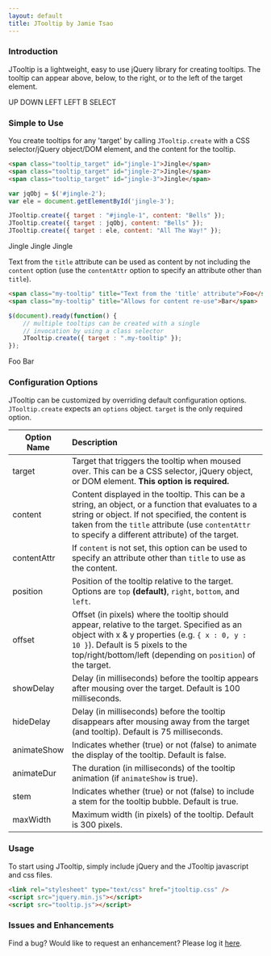 ```yaml
---
layout: default
title: JTooltip by Jamie Tsao
---
```


### Introduction
JTooltip is a lightweight, easy to use jQuery library for creating tooltips.  The tooltip can appear above, below, to the right, or to the left of the target element.

<div class="example_row">
  <span class="tooltip_target" id="intro-1" data-tooltip="UP">UP</span>
  <span class="tooltip_target" id="intro-2" data-tooltip="DOWN">DOWN</span>
  <span class="tooltip_target" id="intro-3" data-tooltip="RIGHT">LEFT</span>
  <span class="tooltip_target" id="intro-4" data-tooltip="RIGHT">LEFT</span>
  <span class="tooltip_target" id="intro-5" data-tooltip="A">B</span>
  <span class="tooltip_target" id="intro-6" data-tooltip="START">SELECT</span>
</div>

### Simple to Use
You create tooltips for any 'target' by calling `JTooltip.create` with a CSS selector/jQuery object/DOM element, and the content for the tooltip.

```html
<span class="tooltip_target" id="jingle-1">Jingle</span>
<span class="tooltip_target" id="jingle-2">Jingle</span>
<span class="tooltip_target" id="jingle-3">Jingle</span>
```
```javascript
var jqObj = $('#jingle-2');
var ele = document.getElementById('jingle-3');

JTooltip.create({ target : "#jingle-1", content: "Bells" });
JTooltip.create({ target : jqObj, content: "Bells" });
JTooltip.create({ target : ele, content: "All The Way!" });
```

<div class="example_row">
  <span class="tooltip_target" id="jingle-1">Jingle</span>
  <span class="tooltip_target" id="jingle-2">Jingle</span>
  <span class="tooltip_target" id="jingle-3">Jingle</span>
</div>

Text from the `title` attribute can be used as content by not including the `content` option (use the `contentAttr` option to specify an attribute other than `title`).

```html
<span class="my-tooltip" title="Text from the 'title' attribute">Foo</span>
<span class="my-tooltip" title="Allows for content re-use">Bar</span>
```
```javascript
$(document).ready(function() {
    // multiple tooltips can be created with a single 
    // invocation by using a class selector
    JTooltip.create({ target : ".my-tooltip" });
});
```

<div class="example_row">
    <span class="tooltip_target my-tooltip" title="Text from the 'title' attribute">Foo</span>
    <span class="tooltip_target my-tooltip" title="Allows for content re-use">Bar</span>
</div>

### Configuration Options
JTooltip can be customized by overriding default configuration options.  `JTooltip.create` expects an `options` object.  `target` is the only required option.

Option Name | Description
----------- | :------------
target | Target that triggers the tooltip when moused over. This can be a CSS selector, jQuery object, or DOM element. **This option is required.** 
content | Content displayed in the tooltip. This can be a string, an object, or a function that evaluates to a string or object.  If not specified, the content is taken from the `title` attribute (use `contentAttr` to specify a different attribute) of the target.
contentAttr | If `content` is not set, this option can be used to specify an attribute other than `title` to use as the content.
position | Position of the tooltip relative to the target. Options are `top` **(default)**, `right`, `bottom`, and `left`.
offset | Offset (in pixels) where the tooltip should appear, relative to the target.  Specified as an object with x & y properties (e.g. `{ x : 0, y : 10 }`).  Default is 5 pixels to the top/right/bottom/left (depending on `position`) of the target.
showDelay | Delay (in milliseconds) before the tooltip appears after mousing over the target.  Default is 100 milliseconds.
hideDelay | Delay (in milliseconds) before the tooltip disappears after mousing away from the target (and tooltip).  Default is 75 milliseconds.
animateShow | Indicates whether (true) or not (false) to animate the display of the tooltip.  Default is false.
animateDur | The duration (in milliseconds) of the tooltip animation (if `animateShow` is true).
stem | Indicates whether (true) or not (false) to include a stem for the tooltip bubble.  Default is true.
maxWidth | Maximum width (in pixels) of the tooltip.  Default is 300 pixels.


### Usage
To start using JTooltip, simply include jQuery and the JTooltip javascript and css files.

```html
<link rel="stylesheet" type="text/css" href="jtooltip.css" />
<script src="jquery.min.js"></script>
<script src="tooltip.js"></script>
```

### Issues and Enhancements
Find a bug?  Would like to request an enhancement?  Please log it <a href="https://github.com/jamietsao/JTooltip/issues" target="_blank">here</a>.


<script tyoe="text/javascript">
    $(document).ready(function() {
        // Examples from Introduction
        JTooltip.create({ target : "#intro-1", contentAttr : "data-tooltip", position: "top" });
        JTooltip.create({ target : "#intro-2", contentAttr : "data-tooltip", position: "bottom" });
        JTooltip.create({ target : "#intro-3", contentAttr : "data-tooltip", position: "right" });
        JTooltip.create({ target : "#intro-4", contentAttr : "data-tooltip", position: "right" });
        JTooltip.create({ target : "#intro-5", contentAttr : "data-tooltip", position: "left" });
        JTooltip.create({ target : "#intro-6", contentAttr : "data-tooltip", position: "left" });
        // examples for 'Simple to Use'
        var jqObj = $('#jingle-2');
        var ele = document.getElementById('jingle-3');

        JTooltip.create({ target : "#jingle-1", content: "Bells" });
        JTooltip.create({ target : jqObj, content: "Bells" });
        JTooltip.create({ target : ele, content: "All The Way!" });

        JTooltip.create({ target : ".my-tooltip" });
    });
</script>